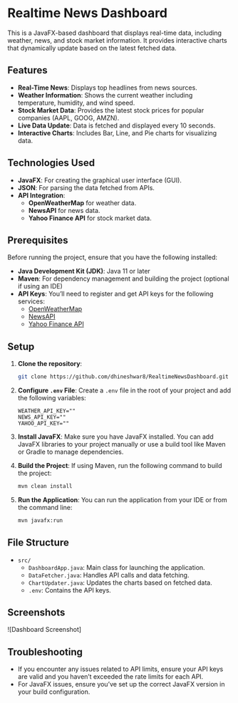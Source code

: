 
# Realtime News Dashboard

This is a JavaFX-based dashboard that displays real-time data, including weather, news, and stock market information. It provides interactive charts that dynamically update based on the latest fetched data.

## Features

- **Real-Time News**: Displays top headlines from news sources.
- **Weather Information**: Shows the current weather including temperature, humidity, and wind speed.
- **Stock Market Data**: Provides the latest stock prices for popular companies (AAPL, GOOG, AMZN).
- **Live Data Update**: Data is fetched and displayed every 10 seconds.
- **Interactive Charts**: Includes Bar, Line, and Pie charts for visualizing data.

## Technologies Used

- **JavaFX**: For creating the graphical user interface (GUI).
- **JSON**: For parsing the data fetched from APIs.
- **API Integration**:
  - **OpenWeatherMap** for weather data.
  - **NewsAPI** for news data.
  - **Yahoo Finance API** for stock market data.

## Prerequisites

Before running the project, ensure that you have the following installed:

- **Java Development Kit (JDK)**: Java 11 or later
- **Maven**: For dependency management and building the project (optional if using an IDE)
- **API Keys**: You’ll need to register and get API keys for the following services:
  - [OpenWeatherMap](https://openweathermap.org/api)
  - [NewsAPI](https://newsapi.org/)
  - [Yahoo Finance API](https://www.yahoofinanceapi.com/)

## Setup

1. **Clone the repository**:
   ```bash
   git clone https://github.com/dhineshwar8/RealtimeNewsDashboard.git
   ```

2. **Configure `.env` File**:
   Create a `.env` file in the root of your project and add the following variables:
   
   ```
   WEATHER_API_KEY=""
   NEWS_API_KEY=""
   YAHOO_API_KEY=""
   ```

3. **Install JavaFX**:
   Make sure you have JavaFX installed. You can add JavaFX libraries to your project manually or use a build tool like Maven or Gradle to manage dependencies.

4. **Build the Project**:
   If using Maven, run the following command to build the project:
   
   ```bash
   mvn clean install
   ```

5. **Run the Application**:
   You can run the application from your IDE or from the command line:

   ```bash
   mvn javafx:run
   ```

## File Structure

- `src/`
  - `DashboardApp.java`: Main class for launching the application.
  - `DataFetcher.java`: Handles API calls and data fetching.
  - `ChartUpdater.java`: Updates the charts based on fetched data.
  - `.env`: Contains the API keys.
  
## Screenshots

![Dashboard Screenshot]

## Troubleshooting

- If you encounter any issues related to API limits, ensure your API keys are valid and you haven’t exceeded the rate limits for each API.
- For JavaFX issues, ensure you’ve set up the correct JavaFX version in your build configuration.

